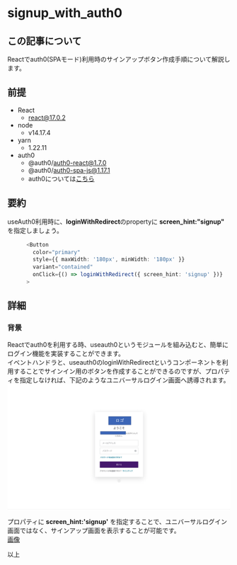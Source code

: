 # signup_with_auth0
## この記事について
Reactでauth0(SPAモード)利用時のサインアップボタン作成手順について解説します。  

## 前提
- React
    - react@17.0.2
- node
    - v14.17.4
- yarn
    - 1.22.11
- auth0
    - @auth0/auth0-react@1.7.0
    - @auth0/auth0-spa-js@1.17.1
    - auth0については[こちら]("https://auth0.com/jp")

## 要約
useAuth0利用時に、**loginWithRedirect**のpropertyに **screen_hint:"signup"** を指定しましょう。

```typescript
      <Button
        color="primary"
        style={{ maxWidth: '180px', minWidth: '180px' }}
        variant="contained"
        onClick={() => loginWithRedirect({ screen_hint: 'signup' })}
      >
```

## 詳細
### 背景
Reactでauth0を利用する時、useauth0というモジュールを組み込むと、簡単にログイン機能を実装することができます。  
イベントハンドラと、useauth0のloginWithRedirectというコンポーネントを利用することでサインイン用のボタンを作成することができるのですが、プロパティを指定しなければ、下記のようなユニバーサルログイン画面へ誘導されます。  
![画像](img/001-1.png)
    
プロパティに **screen_hint:'signup'** を指定することで、ユニバーサルログイン画面ではなく、サインアップ画面を表示することが可能です。  
[画像](img/001-1.png)

以上